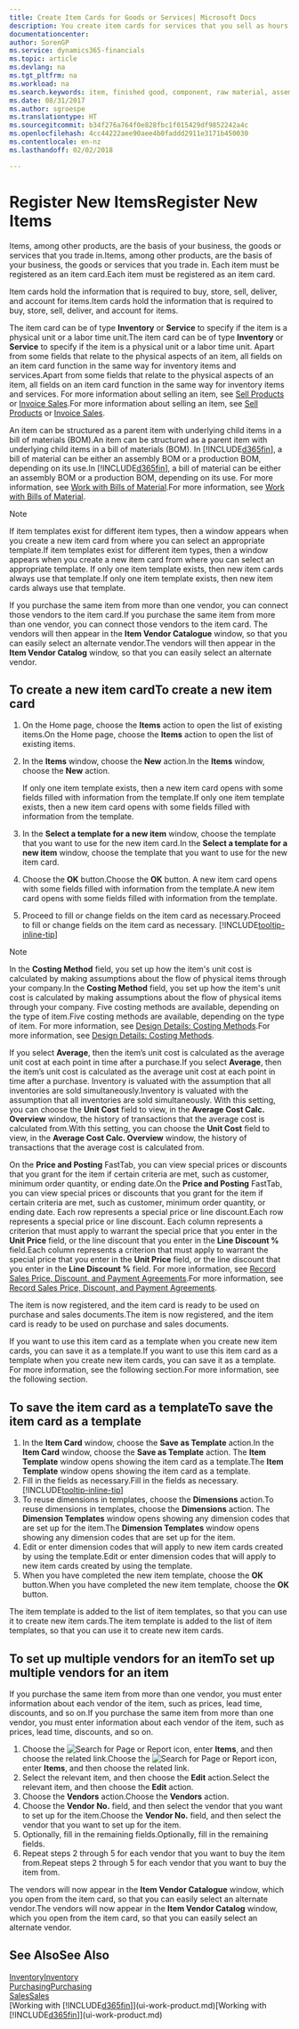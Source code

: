 ```yaml
---
title: Create Item Cards for Goods or Services| Microsoft Docs
description: You create item cards for services that you sell as hours and for physical products, such as assembly items, finished goods, components, or raw material, that you sell from your inventory.
documentationcenter: 
author: SorenGP
ms.service: dynamics365-financials
ms.topic: article
ms.devlang: na
ms.tgt_pltfrm: na
ms.workload: na
ms.search.keywords: item, finished good, component, raw material, assembly item
ms.date: 08/31/2017
ms.author: sgroespe
ms.translationtype: HT
ms.sourcegitcommit: b34f276a764f0e828fbc1f015429df9852242a4c
ms.openlocfilehash: 4cc44222aee90aee4b0faddd2911e3171b450030
ms.contentlocale: en-nz
ms.lasthandoff: 02/02/2018

---
```

# <a name="register-new-items"></a><span data-ttu-id="103c6-103">Register New Items</span><span class="sxs-lookup"><span data-stu-id="103c6-103">Register New Items</span></span>
<span data-ttu-id="103c6-104">Items, among other products, are the basis of your business, the goods or services that you trade in.</span><span class="sxs-lookup"><span data-stu-id="103c6-104">Items, among other products, are the basis of your business, the goods or services that you trade in.</span></span> <span data-ttu-id="103c6-105">Each item must be registered as an item card.</span><span class="sxs-lookup"><span data-stu-id="103c6-105">Each item must be registered as an item card.</span></span>

<span data-ttu-id="103c6-106">Item cards hold the information that is required to buy, store, sell, deliver, and account for items.</span><span class="sxs-lookup"><span data-stu-id="103c6-106">Item cards hold the information that is required to buy, store, sell, deliver, and account for items.</span></span>

<span data-ttu-id="103c6-107">The item card can be of type **Inventory** or **Service** to specify if the item is a physical unit or a labor time unit.</span><span class="sxs-lookup"><span data-stu-id="103c6-107">The item card can be of type **Inventory** or **Service** to specify if the item is a physical unit or a labor time unit.</span></span> <span data-ttu-id="103c6-108">Apart from some fields that relate to the physical aspects of an item, all fields on an item card function in the same way for inventory items and services.</span><span class="sxs-lookup"><span data-stu-id="103c6-108">Apart from some fields that relate to the physical aspects of an item, all fields on an item card function in the same way for inventory items and services.</span></span> <span data-ttu-id="103c6-109">For more information about selling an item, see [Sell Products](sales-how-sell-products.md) or [Invoice Sales](sales-how-invoice-sales.md).</span><span class="sxs-lookup"><span data-stu-id="103c6-109">For more information about selling an item, see [Sell Products](sales-how-sell-products.md) or [Invoice Sales](sales-how-invoice-sales.md).</span></span>

<span data-ttu-id="103c6-110">An item can be structured as a parent item with underlying child items in a bill of materials (BOM).</span><span class="sxs-lookup"><span data-stu-id="103c6-110">An item can be structured as a parent item with underlying child items in a bill of materials (BOM).</span></span> <span data-ttu-id="103c6-111">In [!INCLUDE[d365fin](includes/d365fin_md.md)], a bill of material can be either an assembly BOM or a production BOM, depending on its use.</span><span class="sxs-lookup"><span data-stu-id="103c6-111">In [!INCLUDE[d365fin](includes/d365fin_md.md)], a bill of material can be either an assembly BOM or a production BOM, depending on its use.</span></span> <span data-ttu-id="103c6-112">For more information, see [Work with Bills of Material](inventory-how-work-BOMs.md).</span><span class="sxs-lookup"><span data-stu-id="103c6-112">For more information, see [Work with Bills of Material](inventory-how-work-BOMs.md).</span></span>

> [!NOTE]  
>   <span data-ttu-id="103c6-113">If item templates exist for different item types, then a window appears when you create a new item card from where you can select an appropriate template.</span><span class="sxs-lookup"><span data-stu-id="103c6-113">If item templates exist for different item types, then a window appears when you create a new item card from where you can select an appropriate template.</span></span> <span data-ttu-id="103c6-114">If only one item template exists, then new item cards always use that template.</span><span class="sxs-lookup"><span data-stu-id="103c6-114">If only one item template exists, then new item cards always use that template.</span></span>

<span data-ttu-id="103c6-115">If you purchase the same item from more than one vendor, you can connect those vendors to the item card.</span><span class="sxs-lookup"><span data-stu-id="103c6-115">If you purchase the same item from more than one vendor, you can connect those vendors to the item card.</span></span> <span data-ttu-id="103c6-116">The vendors will then appear in the **Item Vendor Catalogue** window, so that you can easily select an alternate vendor.</span><span class="sxs-lookup"><span data-stu-id="103c6-116">The vendors will then appear in the **Item Vendor Catalog** window, so that you can easily select an alternate vendor.</span></span>

## <a name="to-create-a-new-item-card"></a><span data-ttu-id="103c6-117">To create a new item card</span><span class="sxs-lookup"><span data-stu-id="103c6-117">To create a new item card</span></span>
1. <span data-ttu-id="103c6-118">On the Home page, choose the **Items** action to open the list of existing items.</span><span class="sxs-lookup"><span data-stu-id="103c6-118">On the Home page, choose the **Items** action to open the list of existing items.</span></span>  
2. <span data-ttu-id="103c6-119">In the **Items** window, choose the **New** action.</span><span class="sxs-lookup"><span data-stu-id="103c6-119">In the **Items** window, choose the **New** action.</span></span>

    <span data-ttu-id="103c6-120">If only one item template exists, then a new item card opens with some fields filled with information from the template.</span><span class="sxs-lookup"><span data-stu-id="103c6-120">If only one item template exists, then a new item card opens with some fields filled with information from the template.</span></span>
3. <span data-ttu-id="103c6-121">In the **Select a template for a new item** window, choose the template that you want to use for the new item card.</span><span class="sxs-lookup"><span data-stu-id="103c6-121">In the **Select a template for a new item** window, choose the template that you want to use for the new item card.</span></span>
4. <span data-ttu-id="103c6-122">Choose the **OK** button.</span><span class="sxs-lookup"><span data-stu-id="103c6-122">Choose the **OK** button.</span></span> <span data-ttu-id="103c6-123">A new item card opens with some fields filled with information from the template.</span><span class="sxs-lookup"><span data-stu-id="103c6-123">A new item card opens with some fields filled with information from the template.</span></span>
5. <span data-ttu-id="103c6-124">Proceed to fill or change fields on the item card as necessary.</span><span class="sxs-lookup"><span data-stu-id="103c6-124">Proceed to fill or change fields on the item card as necessary.</span></span> [!INCLUDE[tooltip-inline-tip](includes/tooltip-inline-tip_md.md)]

> [!NOTE]
> <span data-ttu-id="103c6-125">In the **Costing Method** field, you set up how the item's unit cost is calculated by making assumptions about the flow of physical items through your company.</span><span class="sxs-lookup"><span data-stu-id="103c6-125">In the **Costing Method** field, you set up how the item's unit cost is calculated by making assumptions about the flow of physical items through your company.</span></span> <span data-ttu-id="103c6-126">Five costing methods are available, depending on the type of item.</span><span class="sxs-lookup"><span data-stu-id="103c6-126">Five costing methods are available, depending on the type of item.</span></span> <span data-ttu-id="103c6-127">For more information, see [Design Details: Costing Methods](design-details-costing-methods.md).</span><span class="sxs-lookup"><span data-stu-id="103c6-127">For more information, see [Design Details: Costing Methods](design-details-costing-methods.md).</span></span>
>
> <span data-ttu-id="103c6-128">If you select **Average**, then the item’s unit cost is calculated as the average unit cost at each point in time after a purchase.</span><span class="sxs-lookup"><span data-stu-id="103c6-128">If you select **Average**, then the item’s unit cost is calculated as the average unit cost at each point in time after a purchase.</span></span> <span data-ttu-id="103c6-129">Inventory is valuated with the assumption that all inventories are sold simultaneously.</span><span class="sxs-lookup"><span data-stu-id="103c6-129">Inventory is valuated with the assumption that all inventories are sold simultaneously.</span></span> <span data-ttu-id="103c6-130">With this setting, you can choose the **Unit Cost** field to view, in the **Average Cost Calc. Overview** window, the history of transactions that the average cost is calculated from.</span><span class="sxs-lookup"><span data-stu-id="103c6-130">With this setting, you can choose the **Unit Cost** field to view, in the **Average Cost Calc. Overview** window, the history of transactions that the average cost is calculated from.</span></span>

<span data-ttu-id="103c6-131">On the **Price and Posting** FastTab, you can view special prices or discounts that you grant for the item if certain criteria are met, such as customer, minimum order quantity, or ending date.</span><span class="sxs-lookup"><span data-stu-id="103c6-131">On the **Price and Posting** FastTab, you can view special prices or discounts that you grant for the item if certain criteria are met, such as customer, minimum order quantity, or ending date.</span></span> <span data-ttu-id="103c6-132">Each row represents a special price or line discount.</span><span class="sxs-lookup"><span data-stu-id="103c6-132">Each row represents a special price or line discount.</span></span> <span data-ttu-id="103c6-133">Each column represents a criterion that must apply to warrant the special price that you enter in the **Unit Price** field, or the line discount that you enter in the **Line Discount %** field.</span><span class="sxs-lookup"><span data-stu-id="103c6-133">Each column represents a criterion that must apply to warrant the special price that you enter in the **Unit Price** field, or the line discount that you enter in the **Line Discount %** field.</span></span> <span data-ttu-id="103c6-134">For more information, see [Record Sales Price, Discount, and Payment Agreements](sales-how-record-sales-price-discount-payment-agreements.md).</span><span class="sxs-lookup"><span data-stu-id="103c6-134">For more information, see [Record Sales Price, Discount, and Payment Agreements](sales-how-record-sales-price-discount-payment-agreements.md).</span></span>

<span data-ttu-id="103c6-135">The item is now registered, and the item card is ready to be used on purchase and sales documents.</span><span class="sxs-lookup"><span data-stu-id="103c6-135">The item is now registered, and the item card is ready to be used on purchase and sales documents.</span></span>

<span data-ttu-id="103c6-136">If you want to use this item card as a template when you create new item cards, you can save it as a template.</span><span class="sxs-lookup"><span data-stu-id="103c6-136">If you want to use this item card as a template when you create new item cards, you can save it as a template.</span></span> <span data-ttu-id="103c6-137">For more information, see the following section.</span><span class="sxs-lookup"><span data-stu-id="103c6-137">For more information, see the following section.</span></span>

## <a name="to-save-the-item-card-as-a-template"></a><span data-ttu-id="103c6-138">To save the item card as a template</span><span class="sxs-lookup"><span data-stu-id="103c6-138">To save the item card as a template</span></span>
1. <span data-ttu-id="103c6-139">In the **Item Card** window, choose the **Save as Template** action.</span><span class="sxs-lookup"><span data-stu-id="103c6-139">In the **Item Card** window, choose the **Save as Template** action.</span></span> <span data-ttu-id="103c6-140">The **Item Template** window opens showing the item card as a template.</span><span class="sxs-lookup"><span data-stu-id="103c6-140">The **Item Template** window opens showing the item card as a template.</span></span>
2. <span data-ttu-id="103c6-141">Fill in the fields as necessary.</span><span class="sxs-lookup"><span data-stu-id="103c6-141">Fill in the fields as necessary.</span></span> [!INCLUDE[tooltip-inline-tip](includes/tooltip-inline-tip_md.md)]
3. <span data-ttu-id="103c6-142">To reuse dimensions in templates, choose the **Dimensions** action.</span><span class="sxs-lookup"><span data-stu-id="103c6-142">To reuse dimensions in templates, choose the **Dimensions** action.</span></span> <span data-ttu-id="103c6-143">The **Dimension Templates** window opens showing any dimension codes that are set up for the item.</span><span class="sxs-lookup"><span data-stu-id="103c6-143">The **Dimension Templates** window opens showing any dimension codes that are set up for the item.</span></span>
4. <span data-ttu-id="103c6-144">Edit or enter dimension codes that will apply to new item cards created by using the template.</span><span class="sxs-lookup"><span data-stu-id="103c6-144">Edit or enter dimension codes that will apply to new item cards created by using the template.</span></span>
5. <span data-ttu-id="103c6-145">When you have completed the new item template, choose the **OK** button.</span><span class="sxs-lookup"><span data-stu-id="103c6-145">When you have completed the new item template, choose the **OK** button.</span></span>

<span data-ttu-id="103c6-146">The item template is added to the list of item templates, so that you can use it to create new item cards.</span><span class="sxs-lookup"><span data-stu-id="103c6-146">The item template is added to the list of item templates, so that you can use it to create new item cards.</span></span>

## <a name="to-set-up-multiple-vendors-for-an-item"></a><span data-ttu-id="103c6-147">To set up multiple vendors for an item</span><span class="sxs-lookup"><span data-stu-id="103c6-147">To set up multiple vendors for an item</span></span>  
<span data-ttu-id="103c6-148">If you purchase the same item from more than one vendor, you must enter information about each vendor of the item, such as prices, lead time, discounts, and so on.</span><span class="sxs-lookup"><span data-stu-id="103c6-148">If you purchase the same item from more than one vendor, you must enter information about each vendor of the item, such as prices, lead time, discounts, and so on.</span></span>  

1.  <span data-ttu-id="103c6-149">Choose the ![Search for Page or Report](media/ui-search/search_small.png "Search for Page or Report icon") icon, enter **Items**, and then choose the related link.</span><span class="sxs-lookup"><span data-stu-id="103c6-149">Choose the ![Search for Page or Report](media/ui-search/search_small.png "Search for Page or Report icon") icon, enter **Items**, and then choose the related link.</span></span>  
2.  <span data-ttu-id="103c6-150">Select the relevant item, and then choose the **Edit** action.</span><span class="sxs-lookup"><span data-stu-id="103c6-150">Select the relevant item, and then choose the **Edit** action.</span></span>  
3.  <span data-ttu-id="103c6-151">Choose the **Vendors** action.</span><span class="sxs-lookup"><span data-stu-id="103c6-151">Choose the **Vendors** action.</span></span>  
4.  <span data-ttu-id="103c6-152">Choose the **Vendor No.** field, and then select the vendor that you want to set up for the item.</span><span class="sxs-lookup"><span data-stu-id="103c6-152">Choose the **Vendor No.** field, and then select the vendor that you want to set up for the item.</span></span>  
5.  <span data-ttu-id="103c6-153">Optionally, fill in the remaining fields.</span><span class="sxs-lookup"><span data-stu-id="103c6-153">Optionally, fill in the remaining fields.</span></span>  
6.  <span data-ttu-id="103c6-154">Repeat steps 2 through 5 for each vendor that you want to buy the item from.</span><span class="sxs-lookup"><span data-stu-id="103c6-154">Repeat steps 2 through 5 for each vendor that you want to buy the item from.</span></span>

<span data-ttu-id="103c6-155">The vendors will now appear in the **Item Vendor Catalogue** window, which you open from the item card, so that you can easily select an alternate vendor.</span><span class="sxs-lookup"><span data-stu-id="103c6-155">The vendors will now appear in the **Item Vendor Catalog** window, which you open from the item card, so that you can easily select an alternate vendor.</span></span>

## <a name="see-also"></a><span data-ttu-id="103c6-156">See Also</span><span class="sxs-lookup"><span data-stu-id="103c6-156">See Also</span></span>
  [<span data-ttu-id="103c6-157">Inventory</span><span class="sxs-lookup"><span data-stu-id="103c6-157">Inventory</span></span>](inventory-manage-inventory.md)  
  [<span data-ttu-id="103c6-158">Purchasing</span><span class="sxs-lookup"><span data-stu-id="103c6-158">Purchasing</span></span>](purchasing-manage-purchasing.md)  
  [<span data-ttu-id="103c6-159">Sales</span><span class="sxs-lookup"><span data-stu-id="103c6-159">Sales</span></span>](sales-manage-sales.md)  
  <span data-ttu-id="103c6-160">[Working with [!INCLUDE[d365fin](includes/d365fin_md.md)]](ui-work-product.md)</span><span class="sxs-lookup"><span data-stu-id="103c6-160">[Working with [!INCLUDE[d365fin](includes/d365fin_md.md)]](ui-work-product.md)</span></span>

